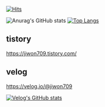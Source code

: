 [![Hits](https://hits.seeyoufarm.com/api/count/incr/badge.svg?url=https%3A%2F%2Fgithub.com%2Fjiwon709&count_bg=%23C335D3&title_bg=%23FA80FF&icon=&icon_color=%23D701F5&title=hits&edge_flat=false)](https://hits.seeyoufarm.com)



![Anurag's GitHub stats](https://github-readme-stats.vercel.app/api?username=jiwon709&theme=monokai&show_icons=true)
[![Top Langs](https://github-readme-stats.vercel.app/api/top-langs/?username=jiwon709&layout=compact)](https://github.com/jiwon709/github-readme-stats)
## tistory
https://jiwon709.tistory.com/


## velog
https://velog.io/@jiwon709


[![Velog's GitHub stats](https://velog-readme-stats.vercel.app/api?name=jiwon709&color=dark)](https://github.com/jiwon709/velog-readme-stats)


<!--
**jiwon709/jiwon709** is a ✨ _special_ ✨ repository because its `README.md` (this file) appears on your GitHub profile.

Here are some ideas to get you started:

- 🔭 I’m currently working on ...
- 🌱 I’m currently learning ...
- 👯 I’m looking to collaborate on ...
- 🤔 I’m looking for help with ...
- 💬 Ask me about ...
- 📫 How to reach me: ...
- 😄 Pronouns: ...
- ⚡ Fun fact: ...
-->
